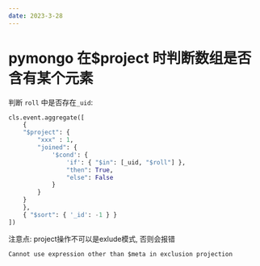 ```yaml
---
date: 2023-3-28
---
```


# pymongo 在$project 时判断数组是否含有某个元素

判断 `roll` 中是否存在`_uid`:

```python
cls.event.aggregate([
    {
    "$project": {
        "xxx" : 1,
        "joined": {
            '$cond': {
                'if': { "$in": [_uid, "$roll"] },
                "then": True,
                "else": False
            }
        }
    }
    },
    { "$sort": { '_id': -1 } }
])
```

注意点: project操作不可以是exlude模式, 否则会报错

```txt
Cannot use expression other than $meta in exclusion projection
```

